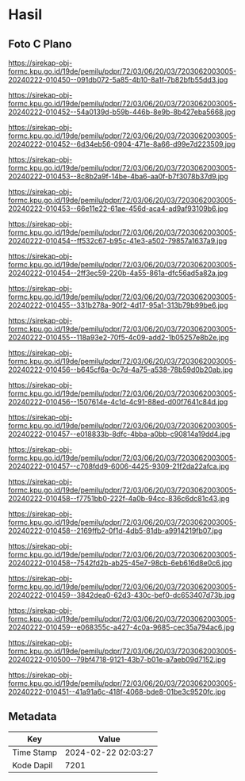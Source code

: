 # Hasil

## Foto C Plano

https://sirekap-obj-formc.kpu.go.id/19de/pemilu/pdpr/72/03/06/20/03/7203062003005-20240222-010450--091db072-5a85-4b10-8a1f-7b82bfb55dd3.jpg

https://sirekap-obj-formc.kpu.go.id/19de/pemilu/pdpr/72/03/06/20/03/7203062003005-20240222-010452--54a0139d-b59b-446b-8e9b-8b427eba5668.jpg

https://sirekap-obj-formc.kpu.go.id/19de/pemilu/pdpr/72/03/06/20/03/7203062003005-20240222-010452--6d34eb56-0904-471e-8a66-d99e7d223509.jpg

https://sirekap-obj-formc.kpu.go.id/19de/pemilu/pdpr/72/03/06/20/03/7203062003005-20240222-010453--8c8b2a9f-14be-4ba6-aa0f-b7f3078b37d9.jpg

https://sirekap-obj-formc.kpu.go.id/19de/pemilu/pdpr/72/03/06/20/03/7203062003005-20240222-010453--66e11e22-61ae-456d-aca4-ad9af93109b6.jpg

https://sirekap-obj-formc.kpu.go.id/19de/pemilu/pdpr/72/03/06/20/03/7203062003005-20240222-010454--ff532c67-b95c-41e3-a502-79857a1637a9.jpg

https://sirekap-obj-formc.kpu.go.id/19de/pemilu/pdpr/72/03/06/20/03/7203062003005-20240222-010454--2ff3ec59-220b-4a55-861a-dfc56ad5a82a.jpg

https://sirekap-obj-formc.kpu.go.id/19de/pemilu/pdpr/72/03/06/20/03/7203062003005-20240222-010455--331b278a-90f2-4d17-95a1-313b79b99be6.jpg

https://sirekap-obj-formc.kpu.go.id/19de/pemilu/pdpr/72/03/06/20/03/7203062003005-20240222-010455--118a93e2-70f5-4c09-add2-1b05257e8b2e.jpg

https://sirekap-obj-formc.kpu.go.id/19de/pemilu/pdpr/72/03/06/20/03/7203062003005-20240222-010456--b645cf6a-0c7d-4a75-a538-78b59d0b20ab.jpg

https://sirekap-obj-formc.kpu.go.id/19de/pemilu/pdpr/72/03/06/20/03/7203062003005-20240222-010456--1507614e-4c1d-4c91-88ed-d00f7641c84d.jpg

https://sirekap-obj-formc.kpu.go.id/19de/pemilu/pdpr/72/03/06/20/03/7203062003005-20240222-010457--e018833b-8dfc-4bba-a0bb-c90814a19dd4.jpg

https://sirekap-obj-formc.kpu.go.id/19de/pemilu/pdpr/72/03/06/20/03/7203062003005-20240222-010457--c708fdd9-6006-4425-9309-21f2da22afca.jpg

https://sirekap-obj-formc.kpu.go.id/19de/pemilu/pdpr/72/03/06/20/03/7203062003005-20240222-010458--f7751bb0-222f-4a0b-94cc-836c6dc81c43.jpg

https://sirekap-obj-formc.kpu.go.id/19de/pemilu/pdpr/72/03/06/20/03/7203062003005-20240222-010458--2169ffb2-0f1d-4db5-81db-a9914219fb07.jpg

https://sirekap-obj-formc.kpu.go.id/19de/pemilu/pdpr/72/03/06/20/03/7203062003005-20240222-010458--7542fd2b-ab25-45e7-98cb-6eb616d8e0c6.jpg

https://sirekap-obj-formc.kpu.go.id/19de/pemilu/pdpr/72/03/06/20/03/7203062003005-20240222-010459--3842dea0-62d3-430c-bef0-dc653407d73b.jpg

https://sirekap-obj-formc.kpu.go.id/19de/pemilu/pdpr/72/03/06/20/03/7203062003005-20240222-010459--e068355c-a427-4c0a-9685-cec35a794ac6.jpg

https://sirekap-obj-formc.kpu.go.id/19de/pemilu/pdpr/72/03/06/20/03/7203062003005-20240222-010500--79bf4718-9121-43b7-b01e-a7aeb09d7152.jpg

https://sirekap-obj-formc.kpu.go.id/19de/pemilu/pdpr/72/03/06/20/03/7203062003005-20240222-010451--41a91a6c-418f-4068-bde8-01be3c9520fc.jpg


## Metadata

| Key        | Value               |
| ---------- | ------------------- |
| Time Stamp | 2024-02-22 02:03:27 |
| Kode Dapil | 7201                |



